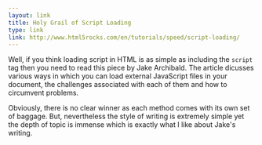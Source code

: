 ```yaml
---
layout: link
title: Holy Grail of Script Loading
type: link
link: http://www.html5rocks.com/en/tutorials/speed/script-loading/
---
```


Well, if you think loading script in HTML is as simple as including the `script` tag then you need to 
read this piece by Jake Archibald. The article dicusses various ways in which you 
can load external JavaScript files in your document, the challenges associated
with each of them and how to circumvent problems.

Obviously, there is no clear winner as each method comes with its own set of baggage. But,
nevertheless the style of writing is extremely simple yet the depth of topic is immense which 
is exactly what I like about Jake's writing.